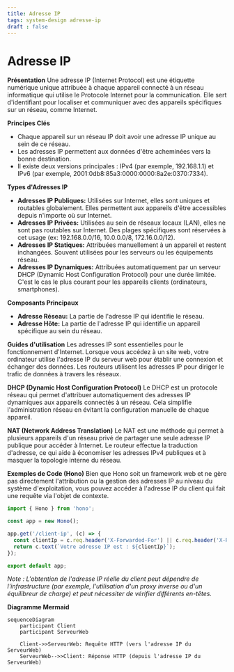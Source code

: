 ```yaml
---
title: Adresse IP
tags: system-design adresse-ip
draft : false
---
```


# Adresse IP

**Présentation**
Une adresse IP (Internet Protocol) est une étiquette numérique unique attribuée à chaque appareil connecté à un réseau informatique qui utilise le Protocole Internet pour la communication. Elle sert d'identifiant pour localiser et communiquer avec des appareils spécifiques sur un réseau, comme Internet.

**Principes Clés**
- Chaque appareil sur un réseau IP doit avoir une adresse IP unique au sein de ce réseau.
- Les adresses IP permettent aux données d'être acheminées vers la bonne destination.
- Il existe deux versions principales : IPv4 (par exemple, 192.168.1.1) et IPv6 (par exemple, 2001:0db8:85a3:0000:0000:8a2e:0370:7334).

**Types d'Adresses IP**

- **Adresses IP Publiques:** Utilisées sur Internet, elles sont uniques et routables globalement. Elles permettent aux appareils d'être accessibles depuis n'importe où sur Internet.
- **Adresses IP Privées:** Utilisées au sein de réseaux locaux (LAN), elles ne sont pas routables sur Internet. Des plages spécifiques sont réservées à cet usage (ex: 192.168.0.0/16, 10.0.0.0/8, 172.16.0.0/12).
- **Adresses IP Statiques:** Attribuées manuellement à un appareil et restent inchangées. Souvent utilisées pour les serveurs ou les équipements réseau.
- **Adresses IP Dynamiques:** Attribuées automatiquement par un serveur DHCP (Dynamic Host Configuration Protocol) pour une durée limitée. C'est le cas le plus courant pour les appareils clients (ordinateurs, smartphones).

**Composants Principaux**
- **Adresse Réseau:** La partie de l'adresse IP qui identifie le réseau.
- **Adresse Hôte:** La partie de l'adresse IP qui identifie un appareil spécifique au sein du réseau.

**Guides d'utilisation**
Les adresses IP sont essentielles pour le fonctionnement d'Internet. Lorsque vous accédez à un site web, votre ordinateur utilise l'adresse IP du serveur web pour établir une connexion et échanger des données. Les routeurs utilisent les adresses IP pour diriger le trafic de données à travers les réseaux.

**DHCP (Dynamic Host Configuration Protocol)**
Le DHCP est un protocole réseau qui permet d'attribuer automatiquement des adresses IP dynamiques aux appareils connectés à un réseau. Cela simplifie l'administration réseau en évitant la configuration manuelle de chaque appareil.

**NAT (Network Address Translation)**
Le NAT est une méthode qui permet à plusieurs appareils d'un réseau privé de partager une seule adresse IP publique pour accéder à Internet. Le routeur effectue la traduction d'adresse, ce qui aide à économiser les adresses IPv4 publiques et à masquer la topologie interne du réseau.

**Exemples de Code (Hono)**
Bien que Hono soit un framework web et ne gère pas directement l'attribution ou la gestion des adresses IP au niveau du système d'exploitation, vous pouvez accéder à l'adresse IP du client qui fait une requête via l'objet de contexte.

```typescript
import { Hono } from 'hono';

const app = new Hono();

app.get('/client-ip', (c) => {
  const clientIp = c.req.header('X-Forwarded-For') || c.req.header('X-Real-IP') || c.req.remoteAddress;
  return c.text(`Votre adresse IP est : ${clientIp}`);
});

export default app;
```

*Note : L'obtention de l'adresse IP réelle du client peut dépendre de l'infrastructure (par exemple, l'utilisation d'un proxy inverse ou d'un équilibreur de charge) et peut nécessiter de vérifier différents en-têtes.*

**Diagramme Mermaid**

```mermaid
sequenceDiagram
    participant Client
    participant ServeurWeb

    Client->>ServeurWeb: Requête HTTP (vers l'adresse IP du ServeurWeb)
    ServeurWeb-->>Client: Réponse HTTP (depuis l'adresse IP du ServeurWeb)
```
